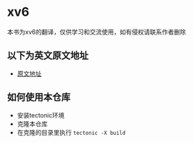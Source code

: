 # xv6

本书为xv6的翻译，仅供学习和交流使用，如有侵权请联系作者删除

## 以下为英文原文地址

* [原文地址](https://pdos.csail.mit.edu/6.828/2018/xv6/book-rev11.pdf)

## 如何使用本仓库

* 安装tectonic环境
* 克隆本仓库
* 在克隆的目录里执行 `tectonic -X build`
